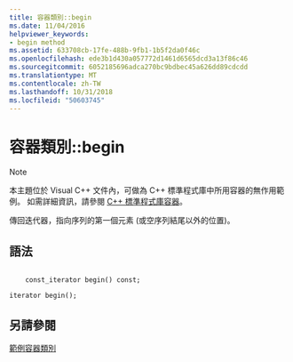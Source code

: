 ```yaml
---
title: 容器類別::begin
ms.date: 11/04/2016
helpviewer_keywords:
- begin method
ms.assetid: 633708cb-17fe-488b-9fb1-1b5f2da0f46c
ms.openlocfilehash: ede3b1d430a057772d1461d6565dcd3a13f86c46
ms.sourcegitcommit: 6052185696adca270bc9bdbec45a626dd89cdcdd
ms.translationtype: MT
ms.contentlocale: zh-TW
ms.lasthandoff: 10/31/2018
ms.locfileid: "50603745"
---
```

# <a name="container-classbegin"></a>容器類別::begin

> [!NOTE]
> 本主題位於 Visual C++ 文件內，可做為 C++ 標準程式庫中所用容器的無作用範例。 如需詳細資訊，請參閱 [C++ 標準程式庫容器](../standard-library/stl-containers.md)。

傳回迭代器，指向序列的第一個元素 (或空序列結尾以外的位置)。

## <a name="syntax"></a>語法

```

    const_iterator begin() const;

iterator begin();
```

## <a name="see-also"></a>另請參閱

[範例容器類別](../standard-library/sample-container-class.md)<br/>
